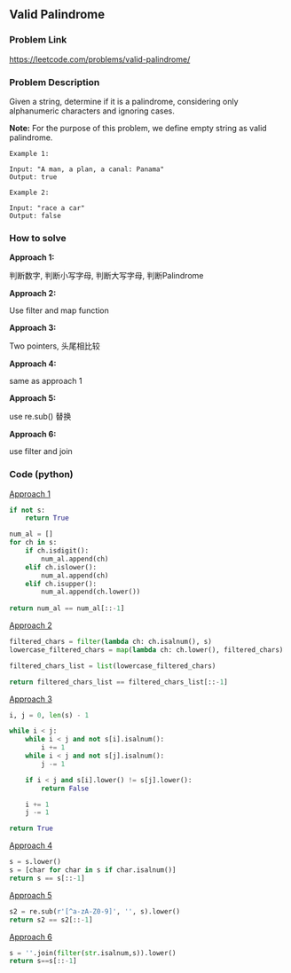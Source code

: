 ## Valid Palindrome

### Problem Link
https://leetcode.com/problems/valid-palindrome/

### Problem Description 

Given a string, determine if it is a palindrome, considering only alphanumeric characters and ignoring cases.

**Note:** For the purpose of this problem, we define empty string as valid palindrome.

```
Example 1: 

Input: "A man, a plan, a canal: Panama"
Output: true

```

```
Example 2: 

Input: "race a car"
Output: false

```

### How to solve 

**Approach 1:** 

判断数字, 判断小写字母, 判断大写字母, 判断Palindrome

**Approach 2:** 

Use filter and map function 

**Approach 3:** 

Two pointers, 头尾相比较

**Approach 4:** 

same as approach 1

**Approach 5:** 

use re.sub() 替换



**Approach 6:** 

use filter and join


### Code (python)

[Approach 1](https://github.com/yanray/leetcode/blob/master/problems/0125Valid_Palindrome/0125Valid_Palindrome1.py)

```python
if not s:
    return True

num_al = []
for ch in s:
    if ch.isdigit():
        num_al.append(ch)
    elif ch.islower():
        num_al.append(ch)
    elif ch.isupper():
        num_al.append(ch.lower())
        
return num_al == num_al[::-1]
```

[Approach 2](https://github.com/yanray/leetcode/blob/master/problems/0125Valid_Palindrome/0125Valid_Palindrome2.py)

```python
filtered_chars = filter(lambda ch: ch.isalnum(), s)
lowercase_filtered_chars = map(lambda ch: ch.lower(), filtered_chars)

filtered_chars_list = list(lowercase_filtered_chars)

return filtered_chars_list == filtered_chars_list[::-1]
```


[Approach 3](https://github.com/yanray/leetcode/blob/master/problems/0125Valid_Palindrome/0125Valid_Palindrome3.py)

```python
i, j = 0, len(s) - 1

while i < j:
    while i < j and not s[i].isalnum():
        i += 1
    while i < j and not s[j].isalnum():
        j -= 1

    if i < j and s[i].lower() != s[j].lower():
        return False

    i += 1
    j -= 1

return True
```


[Approach 4](https://github.com/yanray/leetcode/blob/master/problems/0125Valid_Palindrome/0125Valid_Palindrome4.py)

```python
s = s.lower()
s = [char for char in s if char.isalnum()]
return s == s[::-1]
```


[Approach 5](https://github.com/yanray/leetcode/blob/master/problems/0125Valid_Palindrome/0125Valid_Palindrome5.py)

```python
s2 = re.sub(r'[^a-zA-Z0-9]', '', s).lower()
return s2 == s2[::-1]
```


[Approach 6](https://github.com/yanray/leetcode/blob/master/problems/0125Valid_Palindrome/0125Valid_Palindrome6.py)

```python
s = ''.join(filter(str.isalnum,s)).lower()
return s==s[::-1]
```
